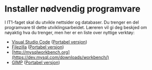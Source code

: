 # Installer nødvendig programvare

I IT1-faget skal du utvikle nettsider og databaser. Du trenger en del programvare til dette utviklingsarbeidet. Læreren vil gi deg beskjed om nøyaktig hva du trenger, men her er en liste over nyttige verktøy:

* [Visual Studio Code](https://code.visualstudio.com/) ([Portabel versjon](https://github.com/garethflowers/vscode-portable/releases))
* [Filezilla](https://filezilla-project.org/) ([Portabel versjon](https://portableapps.com/apps/internet/filezilla_portable))
* [http://mysqlworkbench.org](https://dev.mysql.com/downloads/workbench/)
* [GIMP](https://www.gimp.org/) ([Portabel versjon](https://portableapps.com/apps/graphics_pictures/gimp_portable))
